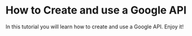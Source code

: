 # How to Create and use a Google API
In this tutorial you will learn how to create and use a Google API. Enjoy it!
